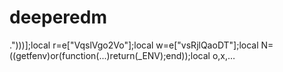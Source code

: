 # deeperedm
.")))];local r=e["VqslVgo2Vo"];local w=e["vsRjlQaoDT"];local N=((getfenv)or(function(...)return(_ENV);end));local o,x,…
